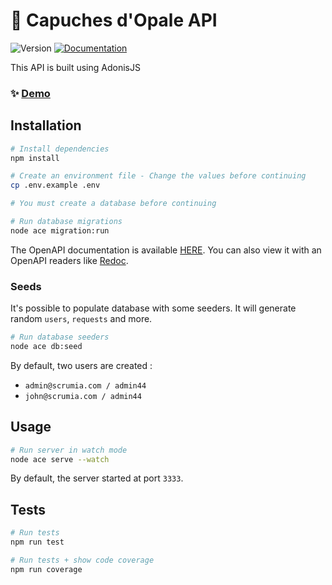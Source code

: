 # 👋 Capuches d'Opale API

![Version](https://img.shields.io/badge/version-1.0.0-blue.svg?cacheSeconds=2592000)
[![Documentation](https://img.shields.io/badge/documentation-yes-brightgreen.svg)](http://api-capuche-dopale.herokuapp.com/docs)

This API is built using AdonisJS

### ✨ [Demo](http://api-capuche-dopale.herokuapp.com/)

## Installation

```sh
# Install dependencies
npm install

# Create an environment file - Change the values before continuing
cp .env.example .env

# You must create a database before continuing

# Run database migrations
node ace migration:run
```

The OpenAPI documentation is available [HERE](https://api-capuche-dopale.herokuapp.com/docs/index.html).
You can also view it with an OpenAPI readers like [Redoc](https://redocly.github.io/redoc/?url=http://localhost/swagger.json&nocors).

### Seeds

It's possible to populate database with some seeders. It will generate random `users`, `requests` and more.

```sh
# Run database seeders
node ace db:seed
```

By default, two users are created :

- `admin@scrumia.com / admin44`
- `john@scrumia.com / admin44`

## Usage

```sh
# Run server in watch mode
node ace serve --watch
```

By default, the server started at port `3333`.

## Tests

```sh
# Run tests
npm run test

# Run tests + show code coverage
npm run coverage
```
